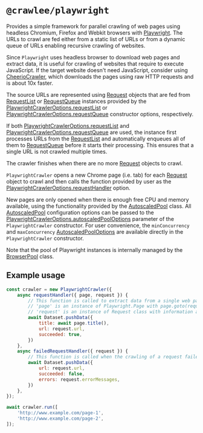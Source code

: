 # `@crawlee/playwright`

Provides a simple framework for parallel crawling of web pages using headless Chromium, Firefox and Webkit browsers with [Playwright](https://github.com/microsoft/playwright). The URLs to crawl are fed either from a static list of URLs or from a dynamic queue of URLs enabling recursive crawling of websites.

Since `Playwright` uses headless browser to download web pages and extract data, it is useful for crawling of websites that require to execute JavaScript. If the target website doesn't need JavaScript, consider using [CheerioCrawler](https://crawlee.dev/js/api/cheerio-crawler/class/CheerioCrawler), which downloads the pages using raw HTTP requests and is about 10x faster.

The source URLs are represented using [Request](https://crawlee.dev/js/api/core/class/Request) objects that are fed from [RequestList](https://crawlee.dev/js/api/core/class/RequestList) or [RequestQueue](https://crawlee.dev/js/api/core/class/RequestQueue) instances provided by the [PlaywrightCrawlerOptions.requestList](https://crawlee.dev/js/api/playwright-crawler/interface/PlaywrightCrawlerOptions#requestList) or [PlaywrightCrawlerOptions.requestQueue](https://crawlee.dev/js/api/playwright-crawler/interface/PlaywrightCrawlerOptions#requestQueue) constructor options, respectively.

If both [PlaywrightCrawlerOptions.requestList](https://crawlee.dev/js/api/playwright-crawler/interface/PlaywrightCrawlerOptions#requestList) and [PlaywrightCrawlerOptions.requestQueue](https://crawlee.dev/js/api/playwright-crawler/interface/PlaywrightCrawlerOptions#requestQueue) are used, the instance first processes URLs from the [RequestList](https://crawlee.dev/js/api/core/class/RequestList) and automatically enqueues all of them to [RequestQueue](https://crawlee.dev/js/api/core/class/RequestQueue) before it starts their processing. This ensures that a single URL is not crawled multiple times.

The crawler finishes when there are no more [Request](https://crawlee.dev/js/api/core/class/Request) objects to crawl.

`PlaywrightCrawler` opens a new Chrome page (i.e. tab) for each [Request](https://crawlee.dev/js/api/core/class/Request) object to crawl and then calls the function provided by user as the [PlaywrightCrawlerOptions.requestHandler](https://crawlee.dev/js/api/playwright-crawler/interface/PlaywrightCrawlerOptions#requestHandler) option.

New pages are only opened when there is enough free CPU and memory available, using the functionality provided by the [AutoscaledPool](https://crawlee.dev/js/api/core/class/AutoscaledPool) class. All [AutoscaledPool](https://crawlee.dev/js/api/core/class/AutoscaledPool) configuration options can be passed to the [PlaywrightCrawlerOptions.autoscaledPoolOptions](https://crawlee.dev/js/api/playwright-crawler/interface/PlaywrightCrawlerOptions#autoscaledPoolOptions) parameter of the `PlaywrightCrawler` constructor. For user convenience, the `minConcurrency` and `maxConcurrency` [AutoscaledPoolOptions](https://crawlee.dev/js/api/core/interface/AutoscaledPoolOptions) are available directly in the `PlaywrightCrawler` constructor.

Note that the pool of Playwright instances is internally managed by the [BrowserPool](https://github.com/apify/browser-pool) class.

## Example usage

```javascript
const crawler = new PlaywrightCrawler({
    async requestHandler({ page, request }) {
        // This function is called to extract data from a single web page
        // 'page' is an instance of Playwright.Page with page.goto(request.url) already called
        // 'request' is an instance of Request class with information about the page to load
        await Dataset.pushData({
            title: await page.title(),
            url: request.url,
            succeeded: true,
        })
    },
    async failedRequestHandler({ request }) {
        // This function is called when the crawling of a request failed too many times
        await Dataset.pushData({
            url: request.url,
            succeeded: false,
            errors: request.errorMessages,
        })
    },
});

await crawler.run([
    'http://www.example.com/page-1',
    'http://www.example.com/page-2',
]);
```
